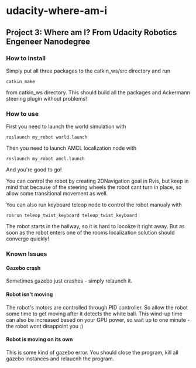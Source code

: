 # udacity-where-am-i
## Project 3: Where am I? From Udacity Robotics Engeneer Nanodegree

### How to install
Simply put all three packages to the catkin_ws/src directory and run
```
catkin_make
```
from catkin_ws directory. This should build all the packages and Ackermann steering plugin without problems!

### How to use
First you need to launch the world simulation with
```
roslaunch my_robot world.launch
```
Then you need to launch AMCL localization node with
```
roslaunch my_robot amcl.launch
```
And you're good to go!

You can control the robot by creating 2DNavigation goal in Rvis, but keep in mind that because of the steering wheels the robot cant turn in place, so allow some transitional movement as well.

You can also run keyboard teleop node to control the robot manualy with
```
rosrun teleop_twist_keyboard teleop_twist_keyboard
```


The robot starts in the hallway, so it is hard to locolize it right away. But as soon as the robot enters one of the rooms localization solution should converge quickly!


### Known Issues
#### Gazebo crash
Sometimes gazebo just crashes - simply relaunch it.
#### Robot isn't moving
The robot's motors are controlled through PID controller. So allow the robot some time to get moving after it detects the white ball. This wind-up time can also be increased based on your GPU power, so wait up to one minute - the robot wont disappoint you :)
#### Robot is moving on its own
This is some kind of gazebo error. You should close the program, kill all gazebo instances and relaucnh the program.
